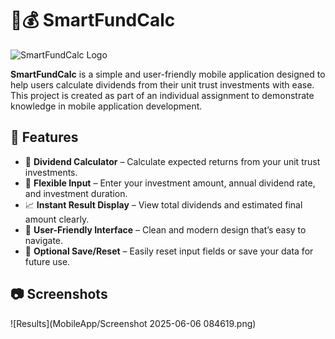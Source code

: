 # 📱💰 SmartFundCalc

![SmartFundCalc Logo](logo_app1.png)

**SmartFundCalc** is a simple and user-friendly mobile application designed to help users calculate dividends from their unit trust investments with ease. This project is created as part of an individual assignment to demonstrate knowledge in mobile application development.

## 📌 Features

- 🔢 **Dividend Calculator** – Calculate expected returns from your unit trust investments.
- 💸 **Flexible Input** – Enter your investment amount, annual dividend rate, and investment duration.
- 📈 **Instant Result Display** – View total dividends and estimated final amount clearly.
- 📱 **User-Friendly Interface** – Clean and modern design that’s easy to navigate.
- 💾 **Optional Save/Reset** – Easily reset input fields or save your data for future use.

## 📷 Screenshots

![Results](MobileApp/Screenshot 2025-06-06 084619.png)
